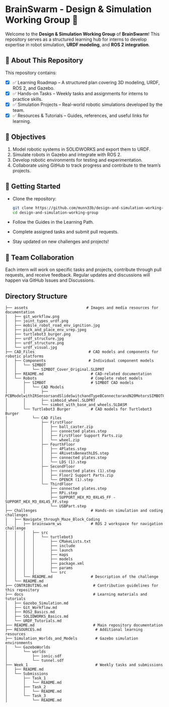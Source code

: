 # BrainSwarm - Design & Simulation Working Group 🚀

Welcome to the **Design & Simulation Working Group** of **BrainSwarm**! This repository serves as a structured learning hub for interns to develop expertise in robot simulation, **URDF modeling**, and **ROS 2 integration**.

## 📌 About This Repository
This repository contains:

- [x] ✅ Learning Roadmap – A structured plan covering 3D modeling, URDF, ROS 2, and Gazebo.
- [x] ✅ Hands-on Tasks – Weekly tasks and assignments for interns to practice skills.
- [x] ✅ Simulation Projects – Real-world robotic simulations developed by the team.
- [x] ✅ Resources & Tutorials – Guides, references, and useful links for learning.

## 🎯 Objectives
1. Model robotic systems in SOLIDWORKS and export them to URDF.
2. Simulate robots in Gazebo and integrate with ROS 2.
3. Develop robotic environments for testing and experimentation.
4. Collaborate using GitHub to track progress and contribute to the team’s projects.

## 🚀 Getting Started

- Clone the repository:

  ```bash
  git clone https://github.com/munn33b/design-and-simulation-working-group.git
  cd design-and-simulation-working-group
  ```

- Follow the Guides in the Learning Path.

- Complete assigned tasks and submit pull requests.

- Stay updated on new challenges and projects!

## 👥 Team Collaboration
Each intern will work on specific tasks and projects, contribute through pull requests, and receive feedback. Regular updates and discussions will happen via GitHub Issues and Discussions.

## Directory Structure

```
├── assets                          # Images and media resources for documentation
│   ├── git_workflow.png
│   ├── joint_types_urdf.png
│   ├── mobile_robot_road_env_ignition.jpg
│   ├── pick_and_place_env_vrep.jpeg
│   ├── turtlebot3_burger.png
│   ├── urdf_structure.jpg
│   ├── urdf_structure.png
│   └── urdf_visual.jpg
├── CAD_Files                        # CAD models and components for robotic platforms
│   ├── Components                   # Individual component models
│   │   └── SIMBOT
│   │       └── SIMBOT_Cover_Original.SLDPRT
│   ├── README.md                     # CAD-related documentation
│   └── Robots                        # Complete robot models
│       ├── SIMBOT                    # SIMBOT CAD models
│       │   └── CAD Models
│       │       ├── PCBModelwithIRSensorsandSlideSwitchandTypeBConnectorandN20MotorsSIMBOTCover.SLDPRT
│       │       ├── simboid_wheel.SLDPRT
│       │       └── simbot_with_base_and_wheels.SLDASM
│       └── Turtlebot3 Burger         # CAD models for Turtlebot3 Burger
│           └── CAD Files
│               ├── FirstFloor
│               │   ├── ball_caster.zip
│               │   ├── connected plates.step
│               │   ├── FirstFloor Support Parts.zip
│               │   └── wheel.zip
│               ├── FourthFloor
│               │   ├── 4Plates.step
│               │   ├── 4RivetsBeneathLDS.step
│               │   ├── connected plates.step
│               │   └── LDS (1).step
│               ├── SecondFloor
│               │   ├── connected plates (1).step
│               │   ├── Floor2 Support Parts.zip
│               │   └── OPENCR (1).step
│               └── ThirdFloor
│                   ├── connected plates.step
│                   ├── RPi.step
│                   ├── SUPPORT_HEX_M3_0XL45_FF - SUPPORT_HEX_M3_0XL45_FF.step
│                   └── USBPart.step
├── Challenges                        # Hands-on simulation and coding challenges
│   ├── Navigate_through_Maze_Block_Coding
│   │   ├── brainswarm_ws             # ROS 2 workspace for navigation challenge
│   │   │   ├── src
│   │   │   │   └── turtlebot3
│   │   │   │       ├── CMakeLists.txt
│   │   │   │       ├── include
│   │   │   │       ├── launch
│   │   │   │       ├── maps
│   │   │   │       ├── models
│   │   │   │       ├── package.xml
│   │   │   │       ├── params
│   │   │   │       └── src
│   │   └── README.md                 # Description of the challenge
│   └── README.md
├── CONTRIBUTING.md                    # Contribution guidelines for this repository
├── docs                               # Learning materials and tutorials
│   ├── Gazebo_Simulation.md
│   ├── Git_Workflow.md
│   ├── ROS2_Basics.md
│   ├── SOLIDWORKS_Basics.md
│   └── URDF_Tutorials.md
├── README.md                          # Main repository documentation
├── RESOURCES.md                        # Additional learning resources
├── Simulation_Worlds_and_Models        # Gazebo simulation environments
│   └── GazeboWorlds
│       └── worlds
│           ├── ionic.sdf
│           └── tunnel.sdf
├── Week_1                              # Weekly tasks and submissions
│   ├── README.md
│   └── Submissions
│       ├── Task_1
│       │   └── README.md
│       ├── Task_2
│       │   └── README.md
│       └── Task_3
│           └── README.md
```

